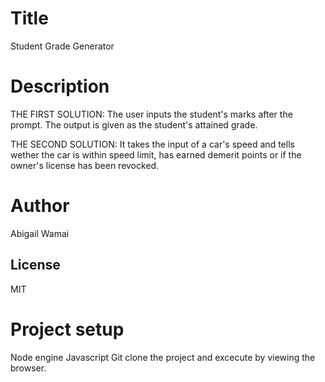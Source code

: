 # Title
Student Grade Generator

# Description
THE FIRST SOLUTION:
The user inputs the student's marks after the prompt. The output is given as the student's attained grade.

THE SECOND SOLUTION:
It takes the input of a car's speed and tells wether the car is within speed limit, has earned demerit points or if the owner's license has been revocked.
# Author
Abigail Wamai

## License
MIT

# Project setup
Node engine
Javascript
Git clone the project and excecute by viewing the browser.